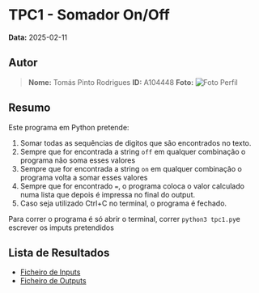 # TPC1 - Somador On/Off

**Data:** 2025-02-11

## Autor

> **Nome:** Tomás Pinto Rodrigues
> **ID:** A104448
> **Foto:**
>![Foto Perfil](https://github.com/user-attachments/assets/575cd72e-b849-4e66-a39b-5c8552c4e80e)

## Resumo

Este programa em Python pretende:
1. Somar todas as sequências de digitos que são encontrados no texto.
2. Sempre que for encontrada a string `off` em qualquer combinação o programa não soma esses valores
3. Sempre que for encontrada a string `on` em qualquer combinação o programa volta a somar esses valores
4. Sempre que for encontrado `=`, o programa coloca o valor calculado numa lista que depois é impressa no final do output.
5. Caso seja utilizado Ctrl+C no terminal, o programa é fechado.

Para correr o programa é só abrir o terminal, correr `python3 tpc1.py`e escrever os imputs pretendidos

## Lista de Resultados

- [Ficheiro de Inputs](imput.txt)  
- [Ficheiro de Outputs](output.txt)  
